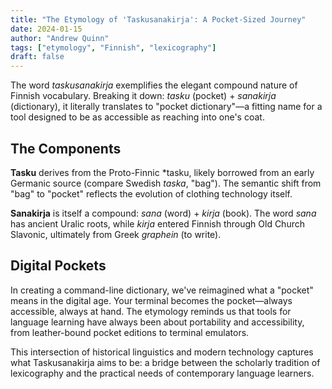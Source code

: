 ```yaml
---
title: "The Etymology of 'Taskusanakirja': A Pocket-Sized Journey"
date: 2024-01-15
author: "Andrew Quinn"
tags: ["etymology", "Finnish", "lexicography"]
draft: false
---
```


The word *taskusanakirja* exemplifies the elegant compound nature of Finnish vocabulary. Breaking it down: *tasku* (pocket) + *sanakirja* (dictionary), it literally translates to "pocket dictionary"—a fitting name for a tool designed to be as accessible as reaching into one's coat.

## The Components

**Tasku** derives from the Proto-Finnic *tasku, likely borrowed from an early Germanic source (compare Swedish *taska*, "bag"). The semantic shift from "bag" to "pocket" reflects the evolution of clothing technology itself.

**Sanakirja** is itself a compound: *sana* (word) + *kirja* (book). The word *sana* has ancient Uralic roots, while *kirja* entered Finnish through Old Church Slavonic, ultimately from Greek *graphein* (to write).

## Digital Pockets

In creating a command-line dictionary, we've reimagined what a "pocket" means in the digital age. Your terminal becomes the pocket—always accessible, always at hand. The etymology reminds us that tools for language learning have always been about portability and accessibility, from leather-bound pocket editions to terminal emulators.

This intersection of historical linguistics and modern technology captures what Taskusanakirja aims to be: a bridge between the scholarly tradition of lexicography and the practical needs of contemporary language learners.